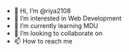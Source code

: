 - 👋 Hi, I’m @riya2108
- 👀 I’m interested in Web Development 
- 🌱 I’m currently learning MDU
- 💞️ I’m looking to collaborate on 
- 📫 How to reach me 

<!---
riya2108/riya2108 is a ✨ special ✨ repository because its `README.md` (this file) appears on your GitHub profile.
You can click the Preview link to take a look at your changes.
--->
